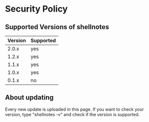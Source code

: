 # Security Policy

## Supported Versions of shellnotes



| Version | Supported          |
| ------- | ------------------ |
| 2.0.x   |        yes		   |
| 1.2.x   |		   yes		   |
| 1.1.x   |        yes         |
| 1.0.x   |        yes         |
| 0.1.x   |        no          |


## About updating

Every new update is uploaded in this page.
If you want to check your version, type "shellnotes -v" and check if the version is supported.
